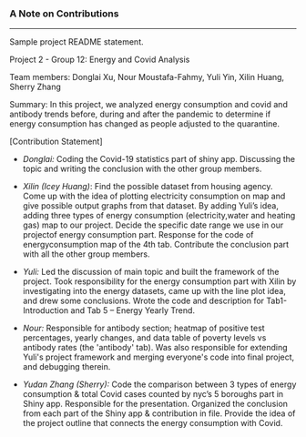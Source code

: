 ### A Note on Contributions


---
Sample project README statement.

Project 2 - Group 12: Energy and Covid Analysis

Team members: Donglai Xu, Nour Moustafa-Fahmy, Yuli Yin, Xilin Huang, Sherry Zhang

Summary: In this project, we analyzed energy consumption and covid and antibody trends before, during and after the pandemic to determine if energy consumption has changed as people adjusted to the quarantine.

[Contribution Statement] 

- *Donglai:*
Coding the Covid-19 statistics part of shiny app. Discussing the topic and writing
the conclusion with the other group members.

- *Xilin (Icey Huang)*:
Find the possible dataset from housing agency. Come up with the idea of plotting
electricity consumption on map and give possible output graphs from that dataset.
By adding Yuli’s idea, adding three types of energy consumption (electricity,water
and heating gas) map to our project. Decide the specific date range we use in our
projectof energy consumption part. Response for the code of energyconsumption
map of the 4th tab. Contribute the conclusion part with all the other group
members.

- *Yuli:*
Led the discussion of main topic and built the framework of the project. Took
responsibility for the energy consumption part with Xilin by investigating into the
energy datasets, came up with the line plot idea, and drew some conclusions. Wrote
the code and description for Tab1- Introduction and Tab 5 – Energy Yearly Trend.

- *Nour:*
Responsible for antibody section; heatmap of positive test percentages, yearly changes, and data table of poverty levels vs antibody rates (the 'antibody' tab).
Was also responsible for extending Yuli's project framework and merging everyone's code into final project, and debugging therein.

-  *Yudan Zhang (Sherry):*
 Code the comparison between 3 types of energy consumption &amp; total Covid
cases counted by nyc’s 5 boroughs part in Shiny app. Responsible for the presentation. Organized the conclusion from each part of the Shiny app &amp; contribution in file. Provide the idea of the project outline that connects the energy consumption with Covid.
